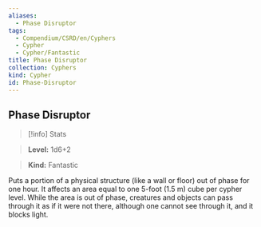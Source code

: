 ```yaml
---
aliases:
  - Phase Disruptor
tags:
  - Compendium/CSRD/en/Cyphers
  - Cypher
  - Cypher/Fantastic
title: Phase Disruptor
collection: Cyphers
kind: Cypher
id: Phase-Disruptor
---
```

## Phase Disruptor    
>[!info] Stats    
> **Level:** 1d6+2    
> **Kind:** Fantastic  
    
Puts a portion of a physical structure (like a wall or floor) out of phase for one hour. It affects an area equal to one 5-foot (1.5 m) cube per cypher level. While the area is out of phase, creatures and objects can pass through it as if it were not there, although one cannot see through it, and it blocks light.
